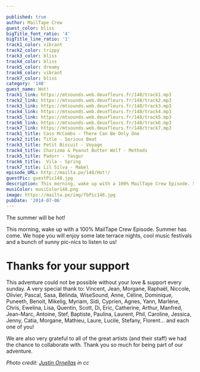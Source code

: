 ```yaml
---

published: true
author: MailTape Crew
guest_color: bliss
bigTitle_font_ratio: '4'
bigTitle_line_ratio: '1'
track1_color: vibrant
track2_color: trippy
track3_color: bliss
track4_color: bliss
track5_color: dreamy
track6_color: vibrant
track7_color: bliss
category: '148'
guest_name: Hot!
track1_link: https://mtsounds.web.deuxfleurs.fr/148/track1.mp3
track2_link: https://mtsounds.web.deuxfleurs.fr/148/track2.mp3
track3_link: https://mtsounds.web.deuxfleurs.fr/148/track3.mp3
track4_link: https://mtsounds.web.deuxfleurs.fr/148/track4.mp3
track5_link: https://mtsounds.web.deuxfleurs.fr/148/track5.mp3
track6_link: https://mtsounds.web.deuxfleurs.fr/148/track6.mp3
track7_link: https://mtsounds.web.deuxfleurs.fr/148/track7.mp3
track1_title: Cass McCombs - There Can Be Only One
track2_title: Title - Serious Beat
track3_title: Petit Biscuit - Voyage
track4_title: Charizma & Peanut Butter Wolf - Methods
track5_title: Padorr - Yasgur
track6_title: _Vila - Spring
track7_title: Lil Silva - Mabel
episode_URL: http://mailta.pe/148/Hot!/
guestPic: guestPic148.jpg
description: This morning, wake up with a 100% MailTape Crew Episode. Summer has come. We wish you will enjoy some late terrace nights, cool music festivals and sunny pic-nics to listen to us !
musiColor: musiColor148.png
image: https://mailta.pe/img/fbPic148.jpg
pubDate: '2014-07-06'
---
```



The summer will be hot!

This morning, wake up with a 100% MailTape Crew Episode. Summer has come. We hope you will enjoy some late terrace nights, cool music festivals and a bunch of sunny pic-nics to listen to us!

# Thanks for your support

This adventure could not be possible without your love & support every sunday. 
A very special thank to: Vincent, Jean, Morgane, Raphaël, Niccole, Olivier, Pascal, Sasa, Bélinda, WiseSound, Anne, Céline, Dominique, Puneeth, Benoit, Mikelig, Myriam, Sidi, Cyprien, Agnes, Yann, Marlène, Chris, Ewelina, Lisa, Quentin, Scott, Di, Eric, Catherine, Arthur, Manfred, Jean-Marc, Antoine, Stef, Baptiste, Paulina, Laurent, Phil, Caroline, Jessica, Jenny, Catia, Morgane, Mathieu, Laure, Lucile, Stefany, Florent... and each one of you!

We are also very grateful to all of the great artists (and their staff) we had the chance to collaborate with. Thank you so much for being part of our adventure.

_Photo credit: [Justin Ornellas](https://www.flickr.com/photos/ornellas/) in cc_